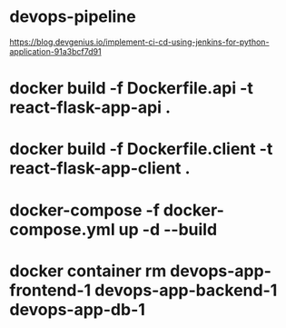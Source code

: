 # devops-pipeline

https://blog.devgenius.io/implement-ci-cd-using-jenkins-for-python-application-91a3bcf7d91

# docker build -f Dockerfile.api -t react-flask-app-api .

# docker build -f Dockerfile.client -t react-flask-app-client .

# docker-compose -f docker-compose.yml up -d --build

# docker container rm devops-app-frontend-1 devops-app-backend-1 devops-app-db-1